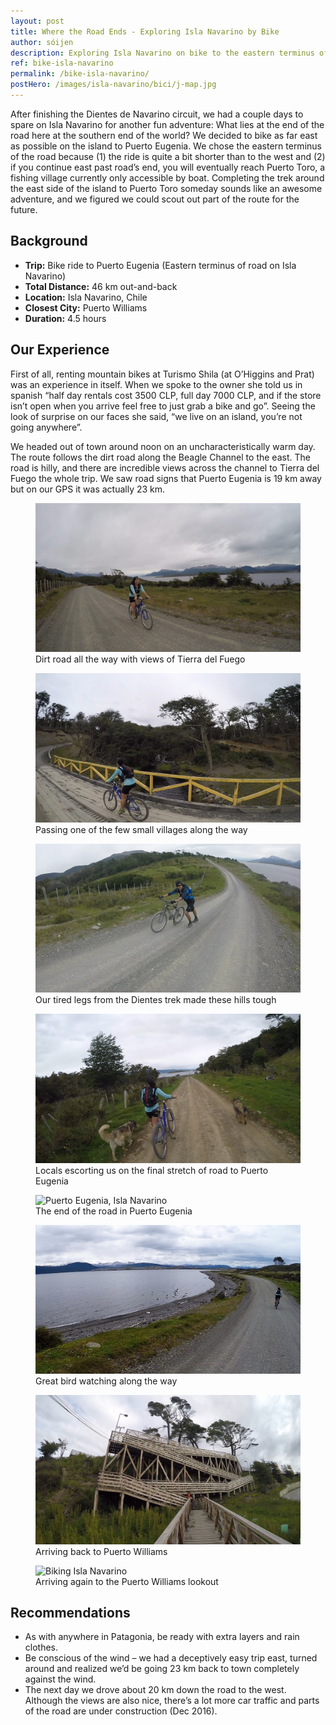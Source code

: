 ```yaml
---
layout: post
title: Where the Road Ends - Exploring Isla Navarino by Bike
author: sóijen
description: Exploring Isla Navarino on bike to the eastern terminus of the road - Puerto Eugenia. A great half day adventure from Puerto Williams.
ref: bike-isla-navarino
permalink: /bike-isla-navarino/
postHero: /images/isla-navarino/bici/j-map.jpg
---
```

After finishing the Dientes de Navarino circuit, we had a couple days to spare on Isla Navarino for another fun adventure: What lies at the end of the road here at the southern end of the world? We decided to bike as far east as possible on the island to Puerto Eugenia. We chose the eastern terminus of the road because (1) the ride is quite a bit shorter than to the west and (2) if you continue east past road’s end, you will eventually reach Puerto Toro, a fishing village currently only accessible by boat. Completing the trek around the east side of the island to Puerto Toro someday sounds like an awesome adventure, and we figured we could scout out part of the route for the future.

<h2>Background</h2>
<ul class="post-stats bullets">
  <li><strong>Trip:</strong> Bike ride to Puerto Eugenia (Eastern terminus of road on Isla Navarino)</li>
  <li><strong>Total Distance:</strong> 46 km out-and-back</li>
  <li><strong>Location:</strong> Isla Navarino, Chile</li>
  <li><strong>Closest City:</strong> Puerto Williams</li>
  <li><strong>Duration:</strong> 4.5 hours</li>
</ul>

<h2>Our Experience</h2>

First of all, renting mountain bikes at Turismo Shila (at O’Higgins and Prat) was an experience in itself. When we spoke to the owner she told us in spanish “half day rentals cost 3500 CLP, full day 7000 CLP, and if the store isn’t open when you arrive feel free to just grab a bike and go”. Seeing the look of surprise on our faces she said, “we live on an island, you’re not going anywhere”.

We headed out of town around noon on an uncharacteristically warm day. The route follows the dirt road along the Beagle Channel to the east. The road is hilly, and there are incredible views across the channel to Tierra del Fuego the whole trip. We saw road signs that Puerto Eugenia is 19 km away but on our GPS it was actually 23 km.

<figure class="figure">
  <img class="image" src="/images/isla-navarino/bici/j-bici.jpg"
      alt="Biking Isla Navarino">
     <figcaption class="img-caption">Dirt road all the way with views of Tierra del Fuego</figcaption>
</figure>
<figure class="figure">
  <img class="image" src="/images/isla-navarino/bici/j-bridge.jpg"
      alt="Biking Isla Navarino">
     <figcaption class="img-caption">Passing one of the few small villages along the way</figcaption>
</figure>
<figure class="figure">
  <img class="image" src="/images/isla-navarino/bici/e-bici.jpg"
      alt="Biking Isla Navarino">
     <figcaption class="img-caption">Our tired legs from the Dientes trek made these hills tough</figcaption>
</figure>
<figure class="figure">
  <img class="image" src="/images/isla-navarino/bici/j-dogs.jpg"
      alt="Dogs in Puerto Eugenia">
     <figcaption class="img-caption">Locals escorting us on the final stretch of road to Puerto Eugenia</figcaption>
</figure>
<figure class="figure">
  <img class="image" src="/images/isla-navarino/bici/backpack.jpg"
      alt="Puerto Eugenia, Isla Navarino">
     <figcaption class="img-caption">The end of the road in Puerto Eugenia</figcaption>
</figure>
<figure class="figure">
  <img class="image" src="/images/isla-navarino/bici/j-birds.jpg"
      alt="Fauna Isla Navarino">
     <figcaption class="img-caption">Great bird watching along the way</figcaption>
</figure>
<figure class="figure">
  <img class="image" src="/images/isla-navarino/bici/stairs.jpg"
      alt="Stairs in Puerto Williams">
     <figcaption class="img-caption">Arriving back to Puerto Williams</figcaption>
</figure>
<figure class="figure">
  <img class="image" src="/images/isla-navarino/bici/j-pwlookout.jpg"
      alt="Biking Isla Navarino">
     <figcaption class="img-caption">Arriving again to the Puerto Williams lookout</figcaption>
</figure>

<h2>Recommendations</h2>
<ul class="post-stats bullets">
  <li>As with anywhere in Patagonia, be ready with extra layers and rain clothes.</li>
  <li>Be conscious of the wind – we had a deceptively easy trip east, turned around and realized we’d be going 23 km back to town completely against the wind.</li>
  <li>The next day we drove about 20 km down the road to the west. Although the views are also nice, there’s a lot more car traffic and parts of the road are under construction (Dec 2016).</li>
</ul>
